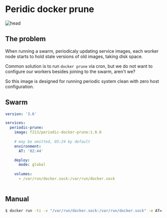# Peridic docker prune

![head](https://user-images.githubusercontent.com/1592663/54130596-b737ae80-4421-11e9-9b89-aa8b8da06dd7.jpg)


## The problem
When running a swarm, periodicaly updating service images, each worker node starts to hold stale versions of old images, taking disk space.

Common solution is to run `docker prune` via cron, but we do not want to configure our workers besides joining to the swarm, aren't we?

So this image is designed for running periodic system clean with zero host configuration.

## Swarm

```yaml
version: '3.6'

services:
  periodic-prune:
    image: f213/periodic-docker-prune:1.0.0
        
    # may be omitted, 05:24 by default
    environment:
      AT: '02:44'

    deploy:
      mode: global
      
    volumes:
      - /var/run/docker.sock:/var/run/docker.sock
      
```

## Manual

```sh
$ docker run -ti -v "/var/run/docker.sock:/var/run/docker.sock" -e AT='17:20' f213/periodic-docker-prune
```
